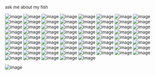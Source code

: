 ask me about my fish

![image](https://github.com/maggotpilled/maggotpilled/assets/130890164/8807e8aa-c281-4c45-9d58-df4c1f5811fa) ![image](https://github.com/maggotpilled/maggotpilled/assets/130890164/d5fcf812-3380-4ecc-861b-aa050f7d7c7f) ![image](https://github.com/maggotpilled/maggotpilled/assets/130890164/5503afcc-96b1-47d0-afd6-3c44730d256c) ![image](https://github.com/maggotpilled/maggotpilled/assets/130890164/392aecc2-d5bc-4bff-95af-12a40786bfa2) ![image](https://github.com/maggotpilled/maggotpilled/assets/130890164/1b21d849-3bbf-4dc7-996a-95a2c785dbc6) ![image](https://github.com/maggotpilled/maggotpilled/assets/130890164/aa8a33a5-4cea-4d3b-bebb-9f9ccbe6eb05) ![image](https://github.com/maggotpilled/maggotpilled/assets/130890164/5baabfa6-eb5a-493b-b561-961527433170) ![image](https://github.com/maggotpilled/maggotpilled/assets/130890164/d9c4b18e-ad01-43e9-a7a6-af337bac4da6) ![image](https://github.com/maggotpilled/maggotpilled/assets/130890164/5ae7af1a-7b9a-4e4c-837f-65e99342afb6) ![image](https://github.com/maggotpilled/maggotpilled/assets/130890164/896123b8-f69d-4bf4-a769-986fdf68ca0b) ![image](https://github.com/maggotpilled/maggotpilled/assets/130890164/e45ed047-ba74-4df1-b812-08c0d4291bc3) ![image](https://github.com/maggotpilled/maggotpilled/assets/130890164/69b4301b-4d72-4483-bc46-55ff027283d8) ![image](https://github.com/maggotpilled/maggotpilled/assets/130890164/66694491-eafa-4530-ad9f-c12a0667b886) ![image](https://github.com/maggotpilled/maggotpilled/assets/130890164/1e3d015c-22f0-4f19-a782-815bcf3d7ffb) ![image](https://github.com/maggotpilled/maggotpilled/assets/130890164/baf1eebe-6962-483d-b8f5-a91d67c9ca37) ![image](https://github.com/maggotpilled/maggotpilled/assets/130890164/397710af-811e-4e7a-bb84-ac7a80a0980a) ![image](https://github.com/maggotpilled/maggotpilled/assets/130890164/c811f276-a409-4127-80a0-8368072a2a93) ![image](https://github.com/maggotpilled/maggotpilled/assets/130890164/5f18760a-39de-4b25-a273-a0e701f54bd9) ![image](https://github.com/maggotpilled/maggotpilled/assets/130890164/ba96588f-d6bd-4e76-8481-b61560079e19) ![image](https://github.com/maggotpilled/maggotpilled/assets/130890164/7b8e073c-7e79-43a8-aa46-b8d62186afb8) ![image](https://github.com/maggotpilled/maggotpilled/assets/130890164/facd3420-aeb1-458e-be12-3a4093120bc4) ![image](https://github.com/maggotpilled/maggotpilled/assets/130890164/a94ca850-f80e-412f-b2cb-dd62fdd6eb4e) ![image](https://github.com/maggotpilled/maggotpilled/assets/130890164/f1db6cad-ac9d-4033-a132-f4ac319966c2) ![image](https://github.com/maggotpilled/maggotpilled/assets/130890164/aaff377e-afdf-4c0b-84c7-526af7817615) ![image](https://github.com/maggotpilled/maggotpilled/assets/130890164/f20f1de9-8b51-46f7-bd64-e0d533e1d6c6) ![image](https://github.com/maggotpilled/maggotpilled/assets/130890164/ad548132-20d6-4e3f-85c7-6522fb9b59fb) ![image](https://github.com/maggotpilled/maggotpilled/assets/130890164/cec2c6a0-f3f0-4688-9dca-27ff4a88618a) ![image](https://github.com/maggotpilled/maggotpilled/assets/130890164/5bec9fdc-ffa0-49c5-bdb8-38d9e10f9a14) ![image](https://github.com/maggotpilled/maggotpilled/assets/130890164/a62c8d9d-e622-4638-8113-a607160f2860) ![image](https://github.com/maggotpilled/maggotpilled/assets/130890164/aedb41aa-b215-462a-9fd6-95f772115830) ![image](https://github.com/maggotpilled/maggotpilled/assets/130890164/59da9f2c-b2b7-4477-8715-2e56095af2d8) ![image](https://github.com/maggotpilled/maggotpilled/assets/130890164/9ad11ff8-d4d6-4dd7-a24b-71cf8b562c6c) ![image](https://github.com/maggotpilled/maggotpilled/assets/130890164/d6057c01-4947-4e32-b148-7f56ef15bf3c) ![image](https://github.com/maggotpilled/maggotpilled/assets/130890164/3ed97bd5-b1f8-4bb5-98d0-a4790bdf5c95) ![image](https://github.com/maggotpilled/maggotpilled/assets/130890164/7051b539-88fb-43da-9268-7ab64f24f144)  ![image](https://github.com/maggotpilled/maggotpilled/assets/130890164/7d0fb986-57f9-4f71-905a-c66a08059603) ![image](https://github.com/maggotpilled/maggotpilled/assets/130890164/2face6b2-06f5-4a4d-8514-9949e400abd2) ![image](https://github.com/maggotpilled/maggotpilled/assets/130890164/c10085cc-3e9d-4f6d-8c37-f027b5f8e672) ![image](https://github.com/maggotpilled/maggotpilled/assets/130890164/d35a796e-07c2-4f95-8046-d5078f06adbe) ![image](https://github.com/maggotpilled/maggotpilled/assets/130890164/6a29ced0-8408-4d5b-bf6d-348e3c3a094c) ![image](https://github.com/maggotpilled/maggotpilled/assets/130890164/277156df-32e2-4e09-a9e7-bd3ffab579ed) ![image](https://github.com/maggotpilled/maggotpilled/assets/130890164/76a5da76-21c7-40b3-a7f4-7f117c398477) ![image](https://github.com/maggotpilled/maggotpilled/assets/130890164/968a93bb-133f-4f16-a68e-797ef9aafe71) ![image](https://github.com/maggotpilled/maggotpilled/assets/130890164/72f0fab9-9f91-40a8-a04c-e9c74b0c1e01) ![image](https://github.com/maggotpilled/maggotpilled/assets/130890164/b6006177-1767-49e5-95c7-5694983690c1) ![image](https://github.com/maggotpilled/maggotpilled/assets/130890164/4c08af89-1dc6-4207-b74c-f02372ac1196) ![image](https://github.com/maggotpilled/maggotpilled/assets/130890164/9c6b878a-c06e-4f7a-ab01-e7a96b2093cc)  ![image](https://github.com/maggotpilled/maggotpilled/assets/130890164/aac43ff6-c4d1-492f-8649-15e751ed4532)  ![image](https://github.com/maggotpilled/maggotpilled/assets/130890164/30f31350-67fe-4157-be7d-820c20894bc9) ![image](https://github.com/maggotpilled/maggotpilled/assets/130890164/9e425532-4907-4479-9671-60583f9c2117) ![image](https://github.com/maggotpilled/maggotpilled/assets/130890164/e80fe8e2-fd16-4505-b875-e0826e1cd596) ![image](https://github.com/maggotpilled/maggotpilled/assets/130890164/3100063e-ebe4-4680-9a94-031df34a0963) ![image](https://github.com/maggotpilled/maggotpilled/assets/130890164/a5fe9730-b610-4e7a-8c8f-2e316c323fd4) ![image](https://github.com/maggotpilled/maggotpilled/assets/130890164/8fbdfb0e-533c-4f65-9018-46d33ed62993) ![image](https://github.com/maggotpilled/maggotpilled/assets/130890164/1fa4bbc2-575f-46a9-b0e4-810e241ac8d1) ![image](https://github.com/maggotpilled/maggotpilled/assets/130890164/05d3d69a-c411-43eb-890a-6ec2e8d43d38) ![image](https://github.com/maggotpilled/maggotpilled/assets/130890164/383b9847-a2a3-42fa-8a76-ed893c72d195) ![image](https://github.com/maggotpilled/maggotpilled/assets/130890164/64470679-36d9-4f6d-9651-619637cc6c7f) ![image](https://github.com/maggotpilled/maggotpilled/assets/130890164/b8bd5171-5737-43e9-bc78-878b82f4b922) ![image](https://github.com/maggotpilled/maggotpilled/assets/130890164/df7a1188-4d0b-4a49-a1ea-99ca9e3f56ad) ![image](https://github.com/maggotpilled/maggotpilled/assets/130890164/a7bf960e-7a8a-4ad0-84b1-b585dac5dba4) ![image](https://github.com/maggotpilled/maggotpilled/assets/130890164/1ee8abcd-65ee-46b0-b982-b2b822c326da) ![image](https://github.com/maggotpilled/maggotpilled/assets/130890164/477dba84-9e65-4078-9259-bce2488dcbf4) ![image](https://github.com/maggotpilled/maggotpilled/assets/130890164/4eb24824-20b8-4dd6-9955-627b792de0d5) ![image](https://github.com/maggotpilled/maggotpilled/assets/130890164/feb0554f-9caf-4123-9171-0554806e8a1d) ![image](https://github.com/maggotpilled/maggotpilled/assets/130890164/b7e692ba-c8bc-4c8c-931f-a0dab1a70c90)  ![image](https://github.com/maggotpilled/maggotpilled/assets/130890164/f43af2a7-8c6c-4953-af20-f42bfec6a2cc) ![image](https://github.com/maggotpilled/maggotpilled/assets/130890164/2c6e3c03-1489-4320-9e02-926ac87b5837) ![image](https://github.com/maggotpilled/maggotpilled/assets/130890164/bb6b2fe0-bf76-4f6a-9c8f-80ebcd3b03b3)

![image](https://github.com/maggotpilled/maggotpilled/assets/130890164/b0f1ce88-269d-4463-9caa-5c1cc67b3155)



 




















 












































<!--
**maggotpilled/maggotpilled** is a ✨ _special_ ✨ repository because its `README.md` (this file) appears on your GitHub profile.

Here are some ideas to get you started:

- 🔭 I’m currently working on ...
- 🌱 I’m currently learning ...
- 👯 I’m looking to collaborate on ...
- 🤔 I’m looking for help with ...
- 💬 Ask me about ...
- 📫 How to reach me: ...
- 😄 Pronouns: ...
- ⚡ Fun fact: ...
-->
